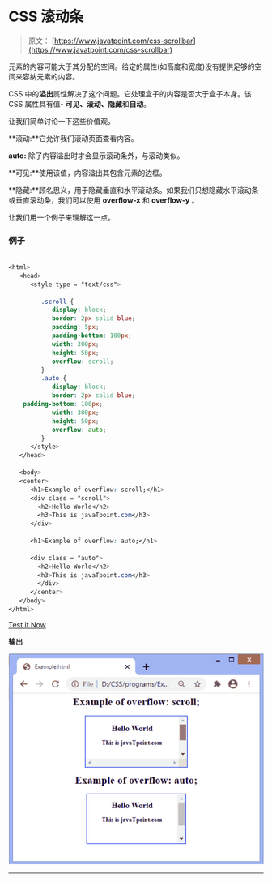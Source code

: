 # CSS 滚动条

> 原文： [https://www.javatpoint.com/css-scrollbar](https://www.javatpoint.com/css-scrollbar)

元素的内容可能大于其分配的空间。给定的属性(如高度和宽度)没有提供足够的空间来容纳元素的内容。

CSS 中的**溢出**属性解决了这个问题。它处理盒子的内容是否大于盒子本身。该 CSS 属性具有值- **可见、滚动、隐藏**和**自动**。

让我们简单讨论一下这些价值观。

**滚动:**它允许我们滚动页面查看内容。

**auto:** 除了内容溢出时才会显示滚动条外，与滚动类似。

**可见:**使用该值，内容溢出其包含元素的边框。

**隐藏:**顾名思义，用于隐藏垂直和水平滚动条。如果我们只想隐藏水平滚动条或垂直滚动条，我们可以使用 **overflow-x** 和 **overflow-y** 。

让我们用一个例子来理解这一点。

### 例子

```css

<html>
   <head>
      <style type = "text/css">

         .scroll {
            display: block;
            border: 2px solid blue;
            padding: 5px;
            padding-bottom: 100px;
            width: 300px;
            height: 50px;
            overflow: scroll;
         }
         .auto {
            display: block;
            border: 2px solid blue;
	padding-bottom: 100px;
            width: 300px;
            height: 50px;
            overflow: auto;
         }
      </style>
   </head>

   <body>
   <center>
      <h1>Example of overflow: scroll;</h1>
      <div class = "scroll">
		<h2>Hello World</h2>
		<h3>This is javaTpoint.com</h3>
      </div>

      <h1>Example of overflow: auto;</h1>

      <div class = "auto">
		<h2>Hello World</h2>
		<h3>This is javaTpoint.com</h3>      
		</div>
	  </center>
   </body>
</html>

```

[Test it Now](https://www.javatpoint.com/oprweb/test.jsp?filename=css-scrollbar1)

**输出**

![CSS Scrollbar](img/408af733194d4bdc49663262002dfdf1.png)

* * *